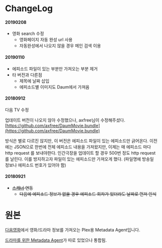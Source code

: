 ChangeLog
==============
#### 20190208
- 영화 search 수정
  - 영화페이지 자동 완성 url 사용
  - 자동완성에서 나오지 않을 경우 메인 검색 이용

#### 20190110
- 에피소드 파일이 있는 부분만 가져오는 부분 제거
- 타 버전과 다른점
  - 제목에 날짜 삽입
  - 에피소드별 이미지도 Daum에서 가져옴

#### 20180912
다음 TV 수정

업데이트 버전이 나오지 않아 수정했으나, axfree님이 수정해주셨다.
[https://github.com/axfree/DaumMovie.bundle](https://github.com/axfree/DaumMovie.bundle)

방식은 별로 다르진 않지만, 이 버전은 에피소드 파일이 있는 에피소드만 긁어온다.
이전에는 JSON으로 한번에 전체 에피소드 내용을 가져왔지만, 이제는 매 에피소드 마다 http request 를 보내야한다. 인간극장을 업데이트 할 경우 500번 정도 http request를 날린다.
이를 방지하고자 파일이 있는 에피소드만 가져오게 했다. (파일명에 방송일 정보나 에피소드 번호가 있어야 함)

#### 20180921
- ~~[스캐너](https://github.com/soju6jan/Plex-Series-Scanner-For-Korea) 연동~~
  + ~~다음에 에피소드 정보가 없을 경우 에피소드 회차가 있더라도 날짜로 먼저 인식~~





# 원본
[다음영화](http://movie.daum.net)에서 영화/드라마 정보를 가져오는 Plex용 Metadata Agent입니다.

[드라마를 위한 Metadata Agent](https://github.com/hojel/DaumMovieTv.bundle)가 따로 있었으나 통합됨.
